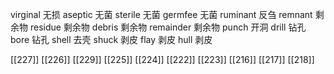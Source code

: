 




virginal 无损
aseptic 无菌
sterile 无菌
germfee 无菌
ruminant 反刍
remnant 剩余物
residue 剩余物
debris 剩余物
remainder 剩余物
punch 开洞
drill 钻孔
bore 钻孔
shell 去壳
shuck 剥皮
flay 剥皮
hull 剥皮

[[227]]
[[226]]
[[229]]
[[225]]
[[224]]
[[222]]
[[223]]
[[216]]
[[217]]
[[218]]